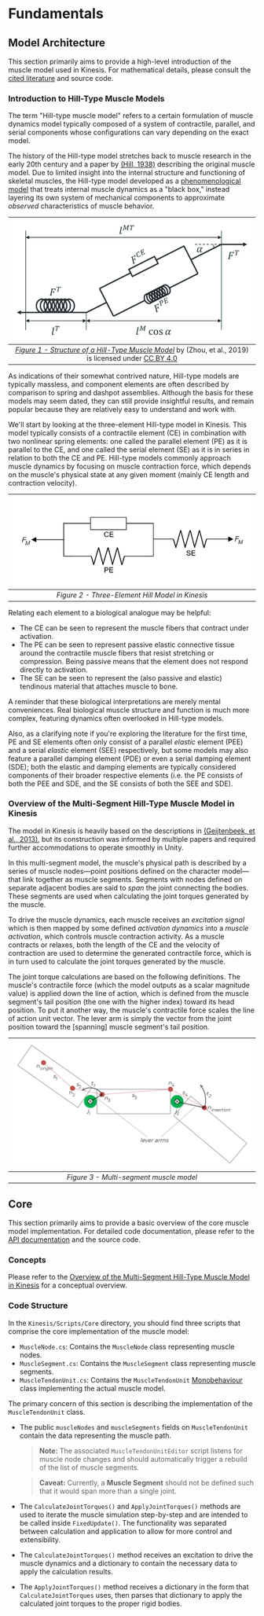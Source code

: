 # Fundamentals

## Model Architecture

This section primarily aims to provide a high-level introduction of the muscle model used in Kinesis. For mathematical details, please consult the [cited literature](10-bibliography.md#bibliography) and source code.

### Introduction to Hill-Type Muscle Models

The term "Hill-type muscle model" refers to a certain formulation of muscle dynamics model typically composed of a system of contractile, parallel, and serial components whose configurations can vary depending on the exact model.

The history of the Hill-type model stretches back to muscle research in the early 20th century and a paper by [(Hill, 1938)](/10-bibliography.md) describing the original muscle model. Due to limited insight into the internal structure and functioning of skeletal muscles, the Hill-type model developed as a [phenomenological model](https://en.wikipedia.org/wiki/Phenomenological_model) that treats internal muscle dynamics as a "black box," instead layering its own system of mechanical components to approximate *observed* characteristics of muscle behavior.

| ![Diagram of a Hill-type muscle model](images/fundamentals-hill-type-muscle-model.png) |
| :----------------------------------------------------------: |
| [*Figure 1 - Structure of a Hill-Type Muscle Model*](https://www.researchgate.net/figure/Structure-of-a-Hill-type-muscle-model-F-CE-and-F-PE-are-the-active-and-passive-forces_fig1_334812764) by (Zhou, et al., 2019) is licensed under [CC BY 4.0](https://creativecommons.org/licenses/by/4.0/) |

As indications of their somewhat contrived nature, Hill-type models are typically massless, and component elements are often described by comparison to spring and dashpot assemblies. Although the basis for these models may seem dated, they can still provide insightful results, and remain popular because they are relatively easy to understand and work with.

We'll start by looking at the three-element Hill-type model in Kinesis. This model typically consists of a contractile element (CE) in combination with two nonlinear spring elements: one called the parallel element (PE) as it is parallel to the CE, and one called the serial element (SE) as it is in series in relation to both the CE and PE. Hill-type models commonly approach muscle dynamics by focusing on muscle contraction force, which depends on the muscle's physical state at any given moment (mainly CE length and contraction velocity).

| ![Diagram of a 3-element Hill-type muscle model](images/fundamentals-3-element-hill-model.png) |
| :----------------------------------------------------------: |
|       *Figure 2 - Three-Element Hill Model in Kinesis*       |

Relating each element to a biological analogue may be helpful:

- The CE can be seen to represent the muscle fibers that contract under activation.
- The PE can be seen to represent passive elastic connective tissue around the contractile muscle fibers that resist stretching or compression. Being passive means that the element does not respond directly to activation.
- The SE can be seen to represent the (also passive and elastic) tendinous material that attaches muscle to bone.

A reminder that these biological interpretations are merely mental conveniences. Real biological muscle structure and function is much more complex, featuring dynamics often overlooked in Hill-type models.

Also, as a clarifying note if you're exploring the literature for the first time, PE and SE elements often only consist of a parallel *elastic* element (PEE) and a serial *elastic* element (SEE) respectively, but some models may also feature a parallel damping element (PDE) or even a serial damping element (SDE); both the elastic and damping elements are typically considered components of their broader respective elements (i.e. the PE consists of both the PEE and SDE, and the SE consists of both the SEE and SDE).

### Overview of the Multi-Segment Hill-Type Muscle Model in Kinesis

The model in Kinesis is heavily based on the descriptions in [(Geijtenbeek, et al., 2013)](/10-bibliography.md), but its construction was informed by multiple papers and required further accommodations to operate smoothly in Unity.

In this multi-segment model, the muscle's physical path is described by a series of muscle nodes—point positions defined on the character model—that link together as muscle segments. Segments with nodes defined on separate adjacent bodies are said to *span* the joint connecting the bodies. These segments are used when calculating the joint torques generated by the muscle.

To drive the muscle dynamics, each muscle receives an *excitation signal* which is then mapped by some defined *activation dynamics* into a *muscle activation*, which controls muscle contraction activity. As a muscle contracts or relaxes, both the length of the CE and the velocity of contraction are used to determine the generated contractile force, which is in turn used to calculate the joint torques generated by the muscle.

The joint torque calculations are based on the following definitions. The muscle's contractile force (which the model outputs as a scalar magnitude value) is applied down the line of action, which is defined from the muscle segment's tail position (the one with the higher index) toward its head position. To put it another way, the muscle's contractile force scales the line of action unit vector. The lever arm is simply the vector from the joint position toward the [spanning] muscle segment's tail position.

| ![Diagram of a multi-segment muscle model](images/fundamentals-multi-segment-model.png) |
| :----------------------------------------------------------: |
|           *Figure 3 - Multi-segment muscle model*            |



## Core

This section primarily aims to provide a basic overview of the core muscle model implementation. For detailed code documentation, please refer to the [API documentation]() and the source code.

### Concepts

Please refer to the [Overview of the Multi-Segment Hill-Type Muscle Model in Kinesis](#overview-of-the-multi-segment-hill-type-muscle-model-in-kinesis) for a conceptual overview.

### Code Structure

In the `Kinesis/Scripts/Core` directory, you should find three scripts that comprise the core implementation of the muscle model:

- `MuscleNode.cs`: Contains the `MuscleNode` class representing muscle nodes.
- `MuscleSegment.cs`: Contains the `MuscleSegment` class representing muscle segments.
- `MuscleTendonUnit.cs`: Contains the `MuscleTendonUnit` [Monobehaviour](https://docs.unity3d.com/ScriptReference/MonoBehaviour.html) class implementing the actual muscle model.

The primary concern of this section is describing the implementation of the `MuscleTendonUnit` class.

- The public `muscleNodes` and `muscleSegments` fields on `MuscleTendonUnit` contain the data representing the muscle path.

  > **Note:** The associated `MuscleTendonUnitEditor` script listens for muscle node changes and should automatically trigger a rebuild of the list of muscle segments.

  > **Caveat:** Currently, a **Muscle Segment** should not be defined such that it would span more than a single joint.

- The `CalculateJointTorques()` and `ApplyJointTorques()` methods are used to iterate the muscle simulation step-by-step and are intended to be called inside `FixedUpdate()`. The functionality was separated between calculation and application to allow for more control and extensibility.

- The `CalculateJointTorques()` method receives an excitation to drive the muscle dynamics and a dictionary to contain the necessary data to apply the calculation results.

- The `ApplyJointTorques()` method receives a dictionary in the form that `CalculateJointTorques` uses, then parses that dictionary to apply the calculated joint torques to the proper rigid bodies.
